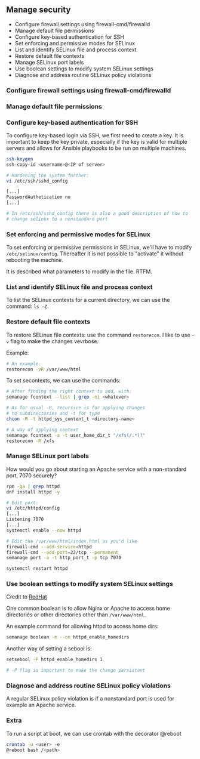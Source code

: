 ## Manage security

- Configure firewall settings using firewall-cmd/firewalld
- Manage default file permissions
- Configure key-based authentication for SSH
- Set enforcing and permissive modes for SELinux
- List and identify SELinux file and process context
- Restore default file contexts
- Manage SELinux port labels
- Use boolean settings to modify system SELinux settings
- Diagnose and address routine SELinux policy violations

### Configure firewall settings using firewall-cmd/firewalld
### Manage default file permissions

### Configure key-based authentication for SSH
To configure key-based login via SSH, we first need to create a key. It is important to keep the key private, especially if the key is valid for multiple servers and allows for Ansible playbooks to be run on multiple machines.
```bash
ssh-keygen
ssh-copy-id <username>@<IP of server>

# Hardening the system further:
vi /etc/ssh/sshd_config

[...]
PasswordAuthetication no
[...]

# In /etc/ssh/sshd_config there is also a good description of how to 
# change selinux to a nonstandard port
```
### Set enforcing and permissive modes for SELinux
To set enforcing or permissive permissions in SELinux, we'll have to modify `/etc/selinux/config`. Thereafter it is not possible to "activate" it without rebooting the machine. 

It is described what parameters to modify in the file. RTFM.

### List and identify SELinux file and process context
To list the SELinux contexts for a current directory, we can use the command: `ls -Z`. 


### Restore default file contexts
To restore SELinux file contexts: use the command `restorecon`. I like to use `-v` flag to make the changes vevrbose.

Example:
```bash
# An example:
restorecon -vR /var/www/html
```

To set secontexts, we can use the commands: 
```bash
# After finding the right context to add, with:
semanage fcontext --list | grep -ni <whatever>

# As for usual -R, recursive is for applying changes 
# to subdirectories and -t for type
chcon -R -t httpd_sys_content_t <directory-name>

# A way of applying context
semanage fcontext -a -t user_home_dir_t "/xfs(/.*)?"
restorecon -R /xfs
```
### Manage SELinux port labels
How would you go about starting an Apache service with a non-standard port, 7070 securely? 
```bash
rpm -qa | grep httpd
dnf install httpd -y

# Edit port:
vi /etc/httpd/config
[...]
Listening 7070
[...]
systemctl enable --now httpd

# Edit the /var/www/html/index.html as you'd like
firewall-cmd --add-service=httpd
firewall-cmd --add-port=22/tcp --permanent
semanage port -a -t http_port_t -p tcp 7070

systemctl restart httpd
```
### Use boolean settings to modify system SELinux settings
Credit to [RedHat](https://www.redhat.com/sysadmin/change-selinux-settings-boolean)

One common boolean is to allow Nginx or Apache to access home directories or other directories other than `/var/www/html`. 

An example command for allowing httpd to access home dirs:
```bash
semanage boolean -m --on httpd_enable_homedirs
```

Another way of setting a sebool is:
```bash
setsebool -P httpd_enable_homedirs 1 

# -P flag is important to make the change persistant
```
### Diagnose and address routine SELinux policy violations
A regular SELinux policy violation is if a nonstandard port is used for example an Apache service. 

### Extra
To run a script at boot, we can use crontab with the decorator @reboot

```bash
crontab -u <user> -e
@reboot bash /<path>
```